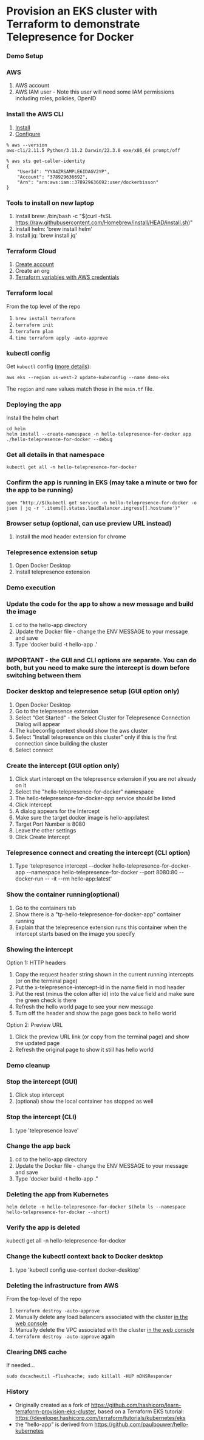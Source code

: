 # Provision an EKS cluster with Terraform to demonstrate Telepresence for Docker

### Demo Setup

### AWS

1. AWS account
2. AWS IAM user - Note this user will need some IAM permissions including roles, policies, OpenID

### Install the AWS CLI

1. [Install](https://docs.aws.amazon.com/cli/latest/userguide/getting-started-install.html)
2. [Configure](https://docs.aws.amazon.com/cli/latest/userguide/cli-chap-configure.html)

```
% aws --version
aws-cli/2.11.5 Python/3.11.2 Darwin/22.3.0 exe/x86_64 prompt/off
```

```
% aws sts get-caller-identity
{
    "UserId": "YYA4ZRSAMPLE6IDAGV2YP",
    "Account": "378929636692",
    "Arn": "arn:aws:iam::378929636692:user/dockerbisson"
}
```

### Tools to install on new laptop
1. Install brew: /bin/bash -c "$(curl -fsSL https://raw.githubusercontent.com/Homebrew/install/HEAD/install.sh)"
2. Install helm: 'brew install helm'
3. Install jq: 'brew install jq'

### Terraform Cloud

1. [Create account](https://app.terraform.io/signup/account)
2. Create an org
3. [Terraform variables with AWS credentials](https://developer.hashicorp.com/terraform/tutorials/cloud-get-started/cloud-create-variable-set)

### Terraform local

From the top level of the repo

1. `brew install terraform`
2. `terraform init`
3. `terraform plan`
4. `time terraform apply -auto-approve`

### kubectl config

Get `kubectl` config ([more details](https://repost.aws/knowledge-center/eks-cluster-connection)):

```
aws eks --region us-west-2 update-kubeconfig --name demo-eks
```

The `region` and `name` values match those in the `main.tf` file.

### Deploying the app

Install the helm chart

```
cd helm
helm install --create-namespace -n hello-telepresence-for-docker app ./hello-telepresence-for-docker --debug
```

### Get all details in that namespace

```
kubectl get all -n hello-telepresence-for-docker
```

### Confirm the app is running in EKS (may take a minute or two for the app to be running)

```
open "http://$(kubectl get service -n hello-telepresence-for-docker -o json | jq -r '.items[].status.loadBalancer.ingress[].hostname')"
```

### Browser setup (optional, can use preview URL instead)
1. Install the mod header extension for chrome

### Telepresence extension setup
1. Open Docker Desktop
2. Install telepresence extension


### Demo execution

### Update the code for the app to show a new message and build the image
1. cd to the hello-app directory
2. Update the Docker file - change the ENV MESSAGE to your message and save
3. Type 'docker build -t hello-app .'

### IMPORTANT - the GUI and CLI options are separate.  You can do both, but you need to make sure the intercept is down before switching between them

### Docker desktop and telepresence setup (GUI option only)

1. Open Docker Desktop
2. Go to the telepresence extension
3. Select "Get Started" - the Select Cluster for Telepresence Connection Dialog will appear
4. The kubeconfig context should show the aws cluster
5. Select "Install telepresence on this cluster" only if this is the first connection since building the cluster
6. Select connect

### Create the intercept (GUI option only)
1. Click start intercept on the telepresence extension if you are not already on it
2. Select the "hello-telepresence-for-docker" namespace
3. The hello-telepresence-for-docker-app service should be listed
4. Click Intercept
5. A dialog appears for the Intercept
6. Make sure the target docker image is hello-app:latest
7. Target Port Number is 8080
8. Leave the other settings
9. Click Create Intercept

### Telepresence connect and creating the intercept (CLI option)

1. Type 'telepresence intercept --docker hello-telepresence-for-docker-app --namespace hello-telepresence-for-docker --port 8080:80 --docker-run -- -it --rm hello-app:latest'

### Show the container running(optional)
1. Go to the containers tab
2. Show there is a "tp-hello-telepresence-for-docker-app" container running
3. Explain that the telepresence extension runs this container when the intercept starts based on the image you specify

### Showing the intercept
Option 1: HTTP headers
1. Copy the request header string shown in the current running intercepts (or on the terminal page)
2. Put the x-telepresence-intercept-id in the name field in mod header
3. Put the rest (minus the colon after id) into the value field and make sure the green check is there
4. Refresh the hello world page to see your new message
5. Turn off the header and show the page goes back to hello world

Option 2: Preview URL
1. Click the preview URL link (or copy from the terminal page) and show the updated page
2. Refresh the original page to show it still has hello world


### Demo cleanup

### Stop the intercept (GUI)
1. Click stop intercept
2. (optional) show the local container has stopped as well

### Stop the intercept (CLI)
1. type 'telepresence leave'

### Change the app back

1. cd to the hello-app directory
2. Update the Docker file - change the ENV MESSAGE to your message and save
3. Type 'docker build -t hello-app ."



### Deleting the app from Kubernetes

```
helm delete -n hello-telepresence-for-docker $(helm ls --namespace hello-telepresence-for-docker --short)
```
### Verify the app is deleted
kubectl get all -n hello-telepresence-for-docker

### Change the kubectl context back to Docker desktop

1. type 'kubectl config use-context docker-desktop'

### Deleting the infrastructure from AWS

From the top-level of the repo

1. `terraform destroy -auto-approve`
2. Manually delete any load balancers associated with the cluster [in the web console](https://us-west-2.console.aws.amazon.com/ec2/home?region=us-west-2#LoadBalancers)
3. Manually delete the VPC associated with the cluster [in the web console](https://us-west-2.console.aws.amazon.com/vpc/home?region=us-west-2)
4. `terraform destroy -auto-approve` again

### Clearing DNS cache

If needed...

```
sudo dscacheutil -flushcache; sudo killall -HUP mDNSResponder
```

### History

- Originally created as a fork of https://github.com/hashicorp/learn-terraform-provision-eks-cluster, based on a Terraform EKS tutorial: https://developer.hashicorp.com/terraform/tutorials/kubernetes/eks
- the "hello-app" is derived from https://github.com/paulbouwer/hello-kubernetes
